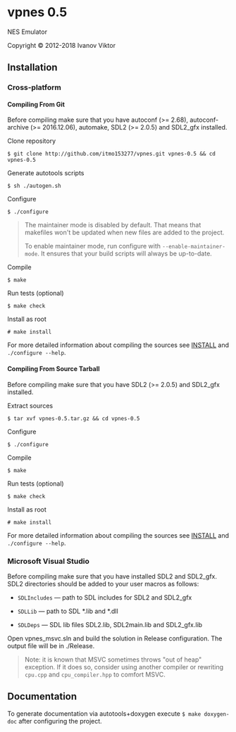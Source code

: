 vpnes 0.5
=========

NES Emulator

Copyright &copy; 2012-2018 Ivanov Viktor

## Installation

### Cross-platform

#### Compiling From Git

Before compiling make sure that you have autoconf (>= 2.68), autoconf-archive (>= 2016.12.06), automake, SDL2 (>= 2.0.5) and SDL2_gfx installed.

Clone repository

```
$ git clone http://github.com/itmo153277/vpnes.git vpnes-0.5 && cd vpnes-0.5
```

Generate autotools scripts

```	
$ sh ./autogen.sh
```

Configure

```
$ ./configure
```
>The maintainer mode is disabled by default. That means that makefiles won't be updated when new files are added to the project.
>
>To enable maintainer mode, run configure with `--enable-maintainer-mode`. It ensures that your build scripts will always be up-to-date.

Compile

```
$ make
```

Run tests (optional)

```
$ make check
```

Install as root

```
# make install
```

For more detailed information about compiling the sources see [INSTALL](./INSTALL) and `./configure --help`.

#### Compiling From Source Tarball

Before compiling make sure that you have SDL2 (>= 2.0.5) and SDL2_gfx installed.

Extract sources

```
$ tar xvf vpnes-0.5.tar.gz && cd vpnes-0.5
```

Configure

```
$ ./configure
```

Compile

```
$ make
```

Run tests (optional)

```
$ make check
```

Install as root

```
# make install
```

For more detailed information about compiling the sources see [INSTALL](./INSTALL) and `./configure --help`.

### Microsoft Visual Studio

Before compiling make sure that you have installed SDL2 and SDL2_gfx. SDL2 directories should be added to your user macros as follows:

* `SDLIncludes` &mdash; path to SDL includes for SDL2 and SDL2_gfx

* `SDLLib` &mdash; path to SDL *.lib and *.dll

* `SDLDeps` &mdash; SDL lib files SDL2.lib, SDL2main.lib and SDL2_gfx.lib

Open vpnes_msvc.sln and build the solution in Release configuration. The output file will be in ./Release.

> Note: it is known that MSVC sometimes throws "out of heap" exception. If it does so, consider using another compiler or rewriting `cpu.cpp` and `cpu_compiler.hpp` to comfort MSVC.

## Documentation

To generate documentation via autotools+doxygen execute `$ make doxygen-doc` after configuring the project.
